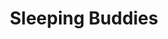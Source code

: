 ---
title: "Sleeping Buddies"
draft: false
slug: "sleeping-buddies"
weight: "12"
thumbnail: "thumbnail_sleeping-buddies.jpg"
mainpage: true
related: true

block_project: {
	description: "(description coming soon)",
	# fontcolor: "#fff",
	work: [ 
		{class: "gallery-col-12", path: "illustration_sleeping-buddies-01.jpg"},
		{text: true, class: "gallery-col-12", content: "Behind the scenes:"},
		{class: "gallery-col-3 px-md-2", path: "illustration_sleeping-buddies-03.png"},
		{class: "gallery-col-3 px-md-2", path: "illustration_sleeping-buddies-04.png"},
		{class: "gallery-col-3 px-md-2", path: "illustration_sleeping-buddies-05.png"},
		{class: "gallery-col-3 px-md-2", path: "illustration_sleeping-buddies-06.png"},
	]
}

---